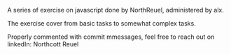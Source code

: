  A series of exercise on javascript done by NorthReuel, administered by alx.

 The exercise cover from basic tasks to somewhat complex tasks.

 Properly commented with commit mmessages, feel free to reach out on linkedIn: Northcott Reuel